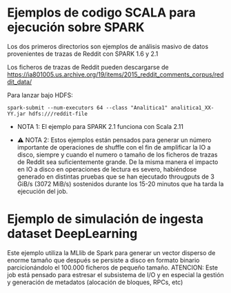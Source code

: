 # Ejemplos de codigo SCALA para ejecución sobre SPARK

Los dos primeros directorios son ejemplos de análisis masivo de datos provenientes de trazas de Reddit con SPARK 1.6 y 2.1

Los ficheros de trazas de Reddit pueden descargarse de
  https://ia801005.us.archive.org/19/items/2015_reddit_comments_corpus/reddit_data/

Para lanzar bajo HDFS:
``` 
spark-submit --num-executors 64 --class "Analitica1" analitica1_XX-YY.jar hdfs:///reddit-file
```
* NOTA 1:
El ejemplo para SPARK 2.1 funciona con Scala 2.11

* :warning: NOTA 2:
Estos ejemplos están pensados para generar un número importante de operaciones de shuffle con el fin de amplificar la IO a disco, siempre y cuando el numero o tamaño de los ficheros de trazas de Reddit sea suficientemente grande. 
De la misma manera el impacto en IO a disco en operaciones de lectura es severo, habiéndose generado en distintas pruebas que se han ejecutado througputs de 3 GiB/s (3072 MiB/s) sostenidos durante los 15-20 minutos que ha tarda la ejecución del job.

# Ejemplo de simulación de ingesta dataset DeepLearning
Este ejemplo utiliza la MLlib de Spark para generar un vector disperso de enorme tamaño que después se persiste a disco en formato binario parcicionándolo el 100.000 ficheros de pequeño tamaño. ATENCION: Este job está pensado para estresar el subsistema de I/O y en especial la gestión y generación de metadatos (alocación de bloques, RPCs, etc)
